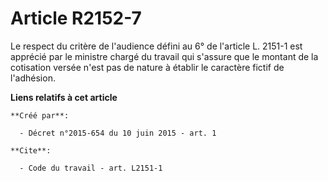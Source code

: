 # Article R2152-7

Le respect du critère de l'audience défini au 6° de l'article L. 2151-1 est apprécié par le ministre chargé du travail qui
s'assure que le montant de la cotisation versée n'est pas de nature à établir le caractère fictif de l'adhésion.

**Liens relatifs à cet article**

	**Créé par**:

	  - Décret n°2015-654 du 10 juin 2015 - art. 1

	**Cite**:

	  - Code du travail - art. L2151-1
